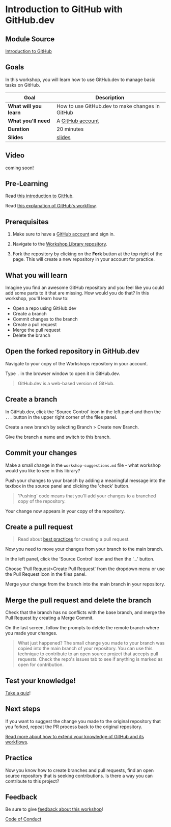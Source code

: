 # Introduction to GitHub with GitHub.dev

## Module Source

[Introduction to GitHub](https://docs.microsoft.com/learn/modules/introduction-to-github/?WT.mc_id=academic-55780-jelooper)

## Goals

In this workshop, you will learn how to use GitHub.dev to manage basic tasks on GitHub.

| **Goal**              | Description                                    |
| ----------------------------- | --------------------------------------------------------------------- |
| **What will you learn**       | How to use GitHub.dev to make changes in GitHub                                        |
| **What you'll need**          | A [GitHub account](https://github.com) |
| **Duration**                  | 20 minutes                                                                |
| **Slides**                  | [slides](./slides.pptx)                                                           |

## Video

coming soon!

## Pre-Learning

Read [this introduction to GitHub](https://docs.microsoft.com/learn/modules/introduction-to-github/1-introduction/?WT.mc_id=academic-55780-jelooper).

Read [this explanation of GitHub's workflow](https://docs.microsoft.com/learn/modules/introduction-to-github/2-what-is-github/?WT.mc_id=academic-55780-jelooper).

## Prerequisites

1. Make sure to have a [GitHub account](https://github.com) and sign in.

1. Navigate to the [Workshop Library repository](https://github.com/microsoft/workshop-library).

1. Fork the repository by clicking on the **Fork** button at the top right of the page. This will create a new repository in your account for practice.

## What you will learn

Imagine you find an awesome GitHub repository and you feel like you could add some parts to it that are missing. How would you do that? In this workshop, you'll learn how to:

- Open a repo using GitHub.dev
- Create a branch
- Commit changes to the branch
- Create a pull request
- Merge the pull request
- Delete the branch

## Open the forked repository in GitHub.dev

Navigate to your copy of the Workshops repository in your account. 

Type `.` in the browser window to open it in GitHub.dev.

> GitHub.dev is a web-based version of GitHub.

## Create a branch

In GitHub.dev, click the 'Source Control' icon in the left panel and then the `...` button in the upper right corner of the files panel.

Create a new branch by selecting Branch > Create new Branch.

Give the branch a name and switch to this branch. 

## Commit your changes

Make a small change in the `workshop-suggestions.md` file - what workshop would you like to see in this library?

Push your changes to your branch by adding a meaningful message into the textbox in the source panel and clicking the 'check' button. 

> 'Pushing' code means that you'll add your changes to a branched copy of the repository.

Your change now appears in your copy of the repository.

## Create a pull request

> Read about [best practices](https://docs.microsoft.com/learn/modules/contribute-open-source/4-exercise-create-pr/?WT.mc_id=academic-55780-jelooper) for creating a pull request.

Now you need to move your changes from your branch to the main branch.

In the left panel, click the 'Source Control' icon and then the '...' button.

Choose 'Pull Request>Create Pull Request' from the dropdown menu or use the Pull Request icon in the files panel.

Merge your change from the branch into the main branch in your repository.

## Merge the pull request and delete the branch

Check that the branch has no conflicts with the base branch, and merge the Pull Request by creating a Merge Commit.

On the last screen, follow the prompts to delete the remote branch where you made your changes.

> What just happened? The small change you made to your branch was copied into the main branch of your repository. You can use this technique to contribute to an open source project that accepts pull requests. Check the repo's issues tab to see if anything is marked as open for contribution.

## Test your knowledge!

[Take a quiz](https://docs.microsoft.com/learn/modules/introduction-to-github/4-knowledge-check/?WT.mc_id=academic-55780-jelooper)!

## Next steps

If you want to suggest the change you made to the original repository that you forked, repeat the PR process back to the original repository.

[Read more about how to extend your knowledge of GitHub and its workflows](https://docs.microsoft.com/learn/modules/contribute-open-source/5-next-steps/?WT.mc_id=academic-55780-jelooper).

## Practice

Now you know how to create branches and pull requests, find an open source repository that is seeking contributions. Is there a way you can contribute to this project?

## Feedback

Be sure to give [feedback about this workshop](https://forms.office.com/r/MdhJWMZthR)!

[Code of Conduct](../../CODE_OF_CONDUCT.md)

